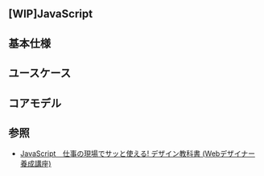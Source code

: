 [WIP]JavaScript
---

## 基本仕様

## ユースケース

## コアモデル

## 参照
+ [JavaScript　仕事の現場でサッと使える! デザイン教科書 (Webデザイナー養成講座) ](https://www.amazon.co.jp/JavaScript-%E4%BB%95%E4%BA%8B%E3%81%AE%E7%8F%BE%E5%A0%B4%E3%81%A7%E3%82%B5%E3%83%83%E3%81%A8%E4%BD%BF%E3%81%88%E3%82%8B-%E3%83%87%E3%82%B6%E3%82%A4%E3%83%B3%E6%95%99%E7%A7%91%E6%9B%B8-Web%E3%83%87%E3%82%B6%E3%82%A4%E3%83%8A%E3%83%BC%E9%A4%8A%E6%88%90%E8%AC%9B%E5%BA%A7-%E6%9F%B3%E4%BA%95-%E6%94%BF%E5%92%8C/dp/4774174424?SubscriptionId=AKIAJHIW37ZKUSXUZTHQ&tag=sakuratan05-22&linkCode=xm2&camp=2025&creative=165953&creativeASIN=4774174424)